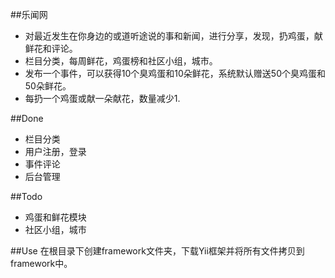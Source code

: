 ##乐闻网
* 对最近发生在你身边的或道听途说的事和新闻，进行分享，发现，扔鸡蛋，献鲜花和评论。
* 栏目分类，每周鲜花，鸡蛋榜和社区小组，城市。
* 发布一个事件，可以获得10个臭鸡蛋和10朵鲜花，系统默认赠送50个臭鸡蛋和50朵鲜花。
* 每扔一个鸡蛋或献一朵献花，数量减少1.

##Done
* 栏目分类
* 用户注册，登录
* 事件评论
* 后台管理


##Todo
* 鸡蛋和鲜花模块
* 社区小组，城市


##Use
在根目录下创建framework文件夹，下载Yii框架并将所有文件拷贝到framework中。
